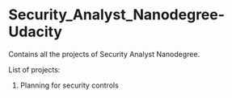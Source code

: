 # Security_Analyst_Nanodegree-Udacity
Contains all the projects of Security Analyst Nanodegree.

List of projects:
1. Planning for security controls
